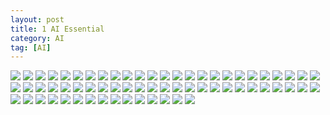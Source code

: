 ```yaml
---
layout: post
title: 1 AI Essential
category: AI
tag: [AI]
---
```


<img src="/public/img/DesignPattern/Lec1/1.png">
<img src="/public/img/DesignPattern/Lec1/2.png">
<img src="/public/img/DesignPattern/Lec1/3.png">
<img src="/public/img/DesignPattern/Lec1/4.png">
<img src="/public/img/DesignPattern/Lec1/image.png">
<img src="/public/img/DesignPattern/Lec1/image (1).png">
<img src="/public/img/DesignPattern/Lec1/image (2).png">
<img src="/public/img/DesignPattern/Lec1/image (3).png">
<img src="/public/img/DesignPattern/Lec1/image (4).png">
<img src="/public/img/DesignPattern/Lec1/image (5).png">
<img src="/public/img/DesignPattern/Lec1/image (6).png">
<img src="/public/img/DesignPattern/Lec1/image (7).png">
<img src="/public/img/DesignPattern/Lec1/image (8).png">
<img src="/public/img/DesignPattern/Lec1/image (9).png">
<img src="/public/img/DesignPattern/Lec1/image (10).png">
<img src="/public/img/DesignPattern/Lec1/image (11).png">
<img src="/public/img/DesignPattern/Lec1/image (12).png">
<img src="/public/img/DesignPattern/Lec1/image (13).png">
<img src="/public/img/DesignPattern/Lec1/image (14).png">
<img src="/public/img/DesignPattern/Lec1/image (15).png">
<img src="/public/img/DesignPattern/Lec1/image (16).png">
<img src="/public/img/DesignPattern/Lec1/image (17).png">
<img src="/public/img/DesignPattern/Lec1/image (18).png">
<img src="/public/img/DesignPattern/Lec1/image (19).png">
<img src="/public/img/DesignPattern/Lec1/image (20).png">
<img src="/public/img/DesignPattern/Lec1/image (21).png">
<img src="/public/img/DesignPattern/Lec1/image (22).png">
<img src="/public/img/DesignPattern/Lec1/image (23).png">
<img src="/public/img/DesignPattern/Lec1/image (24).png">
<img src="/public/img/DesignPattern/Lec1/image (25).png">
<img src="/public/img/DesignPattern/Lec1/image (26).png">
<img src="/public/img/DesignPattern/Lec1/image (27).png">
<img src="/public/img/DesignPattern/Lec1/image (28).png">
<img src="/public/img/DesignPattern/Lec1/image (29).png">
<img src="/public/img/DesignPattern/Lec1/image (30).png">
<img src="/public/img/DesignPattern/Lec1/image (31).png">
<img src="/public/img/DesignPattern/Lec1/image (32).png">
<img src="/public/img/DesignPattern/Lec1/image (33).png">
<img src="/public/img/DesignPattern/Lec1/image (34).png">
<img src="/public/img/DesignPattern/Lec1/image (35).png">
<img src="/public/img/DesignPattern/Lec1/image (36).png">
<img src="/public/img/DesignPattern/Lec1/image (37).png">
<img src="/public/img/DesignPattern/Lec1/image (38).png">
<img src="/public/img/DesignPattern/Lec1/image (39).png">
<img src="/public/img/DesignPattern/Lec1/image (40).png">
<img src="/public/img/DesignPattern/Lec1/image (41).png">
<img src="/public/img/DesignPattern/Lec1/image (42).png">
<img src="/public/img/DesignPattern/Lec1/image (43).png">
<img src="/public/img/DesignPattern/Lec1/image (44).png">
<img src="/public/img/DesignPattern/Lec1/image (46).png">
<img src="/public/img/DesignPattern/Lec1/image (47).png">
<img src="/public/img/DesignPattern/Lec1/image (48).png">
<img src="/public/img/DesignPattern/Lec1/image (49).png">
<img src="/public/img/DesignPattern/Lec1/image (50).png">
<img src="/public/img/DesignPattern/Lec1/image (51).png">
<img src="/public/img/DesignPattern/Lec1/image (52).png">
<img src="/public/img/DesignPattern/Lec1/image (53).png">
<img src="/public/img/DesignPattern/Lec1/image (54).png">
<img src="/public/img/DesignPattern/Lec1/image (55).png">
<img src="/public/img/DesignPattern/Lec1/image (56).png">
<img src="/public/img/DesignPattern/Lec1/image (57).png">
<img src="/public/img/DesignPattern/Lec1/image (58).png">
<img src="/public/img/DesignPattern/Lec1/image (59).png">
<img src="/public/img/DesignPattern/Lec1/image (60).png">
<img src="/public/img/DesignPattern/Lec1/image (61).png">
